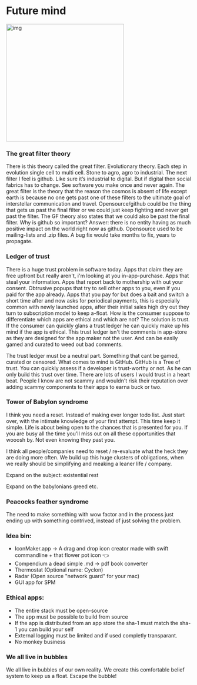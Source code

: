 # Future mind

<img width="320" alt="img" src="https://rawgit.com/stylekit/img/master/gitsync_logo_120_dev-01.svg">

### The great filter theory

There is this theory called the great filter. Evolutionary theory. Each step in evolution single cell to multi cell. Stone to agro, agro to industrial. The next filter I feel is github. Like sure it’s industrial to digital. But if digital then social fabrics has to change. See software you make once and never again. The great filter is the theory that the reason the cosmos is absent of life except earth is because no one gets past one of these filters to the ultimate goal of interstellar communication and travel. Opensource/github could be the thing that gets us past the final filter or we could just keep fighting and never get past the filter. The GF theory also states that we could also be past the final filter. Why is github so important? Answer: there is no entity having as much positive impact on the world right now as github. Opensource used to be mailing-lists and .zip files. A bug fix would take months to fix, years to propagate. 


### Ledger of trust

There is a huge trust problem in software today. Apps that claim they are free upfront but really aren't, i'm looking at you in-app-purchase. Apps that steal your information. Apps that report back to mothership with out your consent. Obtrusive popups that try to sell other apps to you, even if you paid for the app already. Apps that you pay for but does a bait and switch a short time after and now asks for periodical payments, this is especially common with newly launched apps, after their initial sales high dry out they turn to subscription model to keep a-float. How is the consumer suppose to differentiate which apps are ethical and which are not? The solution is trust. If the consumer can quickly glans a trust ledger he can quickly make up his mind if the app is ethical. This trust ledger isn't the comments in app-store as they are designed for the app maker not the user. And can be easily gamed and curated to weed out bad comments. 

The trust ledger must be a neutral part. Something that cant be gamed, curated or censored. What comes to mind is GitHub. GitHub is a Tree of trust. You can quickly assess if a developer is trust-worthy or not. As he can only build this trust over time. There are lots of users I would trust in a heart beat. People I know are not scammy and wouldn't risk their reputation over adding scammy components to their apps to earna  buck or two. 


### Tower of Babylon syndrome

I think you need a reset. Instead of making ever longer todo list. Just start over, with the intimate knowledge of your first attempt. This time keep it simple. Life is about being open to the chances that is presented for you. If you are busy all the time you'll miss out on all these opportunities that wooosh by. Not even knowing they past you.

I think all people/companies need to reset / re-evaluate what the heck they are doing more often. We build up this huge clusters of obligations, when we really should be simplifying and meaking a leaner life / company. 

Expand on the subject: existential rest

Expand on the babylonians greed etc.


### Peacocks feather syndrome
The need to make something with wow factor and in the process just ending up with something contrived, instead of just solving the problem.

### Idea bin:
- IconMaker.app -> A drag and drop icon creator made with swift commandline + that flower pot icon 👈
- Compendium a dead simple .md -> pdf book converter
- Thermostat (Optional name: Cyclon)
- Radar (Open source "network guard" for your mac)
- GUI app for SPM

### Ethical apps:
- The entire stack must be open-source 
- The app must be possible to build from source
- If the app is distributed from an app store the sha-1 must match the sha-1 you can build your self
- External logging must be limited and if used completly transparant. 
- No monkey business

### We all live in bubbles

We all live in bubbles of our own reality. We create this comfortable belief system to keep us a float. Escape the bubble!